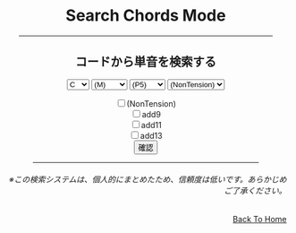 <html lang="ja">
  <head>
    <meta charset="UTF-8">
  </head>
  <body>
    <div align="center">
      <h1>Search Chords Mode</h1>
      <hr size="2" width="90%" align="center" color="blue">
      <h2>コードから単音を検索する</h2>
      <p>
        <select name="root">
          <option value="C">C</option>
          <option value="C#">C#</option>
          <option value="D">D</option>
          <option value="D#">D#</option>
          <option value="E">E</option>
          <option value="F">F</option>
          <option value="F#">F#</option>
          <option value="G">G</option>
          <option value="G#">G#</option>
          <option value="A">A</option>
          <option value="A#">A#</option>
          <option value="B">B</option>
        </select>
        <select name="3rd">
          <option value="(M)">(M)</option>
          <option value="m">m</option>
          <option value="sus2">sus2</option>
          <option value="sus4">sus4</option>
          <option value="(omit3)">(omit3)</option>
        </select>
        <select name="5th">
          <option value="(P5)">(P5)</option>
          <option value="+5">+5</option>
          <option value="-5">-5</option>
          <option value="(omit5)">(omit5)</option>
        </select>
        <select name="7th">
          <option value="(NonTension)">(NonTension)</option>
          <option value="6">6</option>
          <option value="6M7">6M7</option>
          <option value="7">7</option>
          <option value="M7">M7</option>
        </select>
        <form name="chbox">
          <input type="checkbox" value="(NonTension)">(NonTension)<br>
          <input type="checkbox" value="add9">add9<br>
          <input type="checkbox" value="add11">add11<br>
          <input type="checkbox" value="add13">add13<br>
          <input type="button" value="確認" onclick="boxCheck()">
        </form>
        <script>
          function boxCheck(){
            var str="";                                     //チェックされた項目を記録する変数
            for( i=0; i<4; i++ ){                           //for文でチェックボックスを１つずつ確認
              if( document.chbox.elements[i].checked ){     //チェックされているか確認する
                if( str != "" ) str=str+",";                //変数strが空でない時、区切りのコンマを入れる
                str=str+document.chbox.elements[i].value;   //チェックボックスのvalue値を変数strに入れる
              }
            }
            if( str=="" ){  //strが空の時、警告を出す
              alert( "どれか選択してください。" );
            }else{
              alert( str + "が選択されました。" );
            }
          }
        </script>
      </p>
      <hr size="2" width="80%" align="center" color="orange">
      <h6 align="right">※この検索システムは、個人的にまとめたため、信頼度は低いです。あらかじめご了承ください。</h6>
    </div>
    <div align="right">
      <a href="https://takajo-soft08.github.io/SearchChord/">
         Back To Home
      </a>
    </div>
  </body>
</html>

